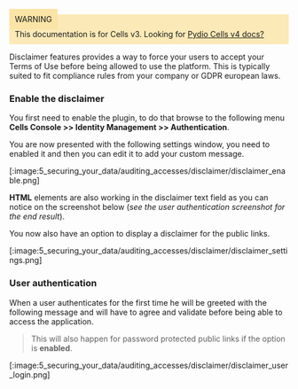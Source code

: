
<div style="background-color: #fbe9b7;font-size: 14px;">
<span style="background-color: #fae4a6;padding: 10px;">WARNING</span>
<span style="padding: 10px;display: inline-block;">This documentation is for Cells v3. Looking for <a href="https://pydio.com/en/docs/cells/v4/quick-start">Pydio Cells v4 docs?</a></span>
</div>

Disclaimer features provides a way to force your users to accept your Terms of Use before being allowed to use the platform. This is typically suited to fit compliance rules from your company or GDPR european laws.

### Enable the disclaimer

You first need to enable the plugin, to do that browse to the following menu **Cells Console >> Identity Management >> Authentication**.

You are now presented with the following settings window, you need to enabled it and then you can edit it to add your custom message.

[:image:5_securing_your_data/auditing_accesses/disclaimer/disclaimer_enable.png]

**HTML** elements are also working in the disclaimer text field as you can notice on the screenshot below (*see the user authentication screenshot for the end result*).

You now also have an option to display a disclaimer for the public links.

[:image:5_securing_your_data/auditing_accesses/disclaimer/disclaimer_settings.png]

### User authentication

When a user authenticates for the first time he will be greeted with the following message and will have to agree and validate before being able to access the application.

> This will also happen for password protected public links if the option is **enabled**.

[:image:5_securing_your_data/auditing_accesses/disclaimer/disclaimer_user_login.png]